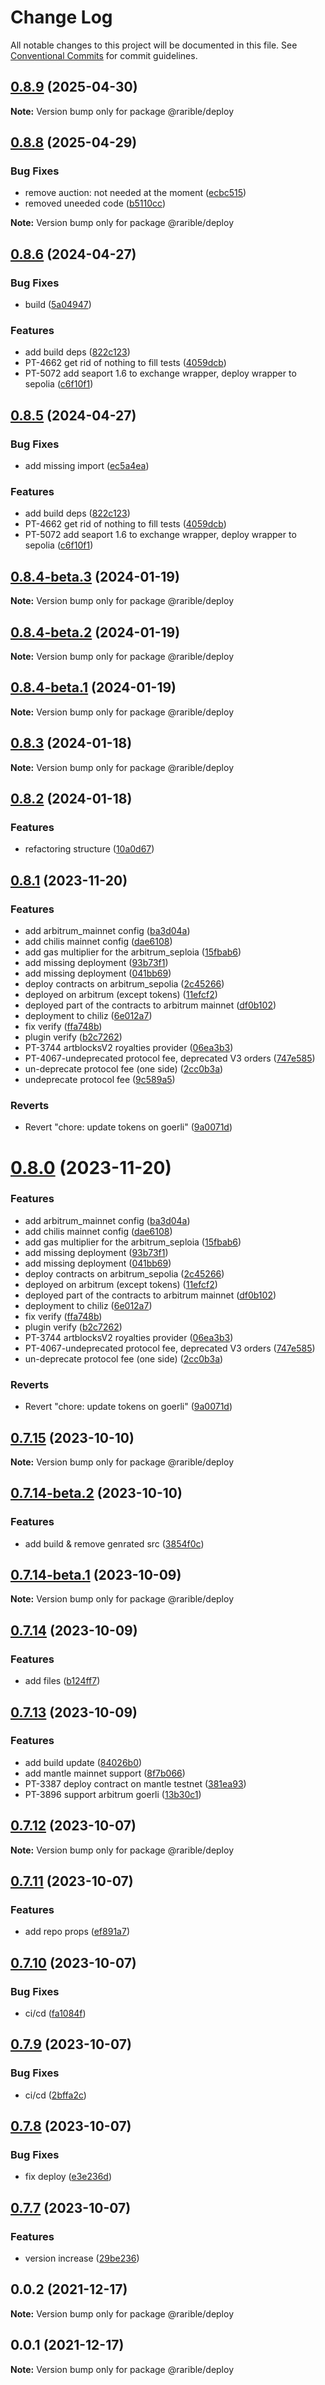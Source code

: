 # Change Log

All notable changes to this project will be documented in this file.
See [Conventional Commits](https://conventionalcommits.org) for commit guidelines.

## [0.8.9](https://github.com/rariblecom/protocol-contracts/compare/v0.8.8...v0.8.9) (2025-04-30)

**Note:** Version bump only for package @rarible/deploy

## [0.8.8](https://github.com/rariblecom/protocol-contracts/compare/v0.8.7...v0.8.8) (2025-04-29)

### Bug Fixes

- remove auction: not needed at the moment ([ecbc515](https://github.com/rariblecom/protocol-contracts/commit/ecbc515b058acadeace296ede9793afe5831bfcf))
- removed uneeded code ([b5110cc](https://github.com/rariblecom/protocol-contracts/commit/b5110cc7a0b712ce16339756e6e3f190e4a8d443))

**Note:** Version bump only for package @rarible/deploy

## [0.8.6](https://github.com/rariblecom/protocol-contracts/compare/v0.8.1...v0.8.6) (2024-04-27)

### Bug Fixes

- build ([5a04947](https://github.com/rariblecom/protocol-contracts/commit/5a049478b8acde4a8681b09d2f9aa5c54bd9fa58))

### Features

- add build deps ([822c123](https://github.com/rariblecom/protocol-contracts/commit/822c123199ac04598b6f8ab995ee8e8a66828015))
- PT-4662 get rid of nothing to fill tests ([4059dcb](https://github.com/rariblecom/protocol-contracts/commit/4059dcb20c100e159643e40929392b05f90f7038))
- PT-5072 add seaport 1.6 to exchange wrapper, deploy wrapper to sepolia ([c6f10f1](https://github.com/rariblecom/protocol-contracts/commit/c6f10f151740dd76da0e997b8bf499f03cba00a9))

## [0.8.5](https://github.com/rariblecom/protocol-contracts/compare/v0.8.1...v0.8.5) (2024-04-27)

### Bug Fixes

- add missing import ([ec5a4ea](https://github.com/rariblecom/protocol-contracts/commit/ec5a4ea5a59c98a65aad20a2b382d8eb8ec50771))

### Features

- add build deps ([822c123](https://github.com/rariblecom/protocol-contracts/commit/822c123199ac04598b6f8ab995ee8e8a66828015))
- PT-4662 get rid of nothing to fill tests ([4059dcb](https://github.com/rariblecom/protocol-contracts/commit/4059dcb20c100e159643e40929392b05f90f7038))
- PT-5072 add seaport 1.6 to exchange wrapper, deploy wrapper to sepolia ([c6f10f1](https://github.com/rariblecom/protocol-contracts/commit/c6f10f151740dd76da0e997b8bf499f03cba00a9))

## [0.8.4-beta.3](https://github.com/rariblecom/protocol-contracts/compare/v0.8.4-beta.2...v0.8.4-beta.3) (2024-01-19)

**Note:** Version bump only for package @rarible/deploy

## [0.8.4-beta.2](https://github.com/rariblecom/protocol-contracts/compare/v0.8.4-beta.1...v0.8.4-beta.2) (2024-01-19)

**Note:** Version bump only for package @rarible/deploy

## [0.8.4-beta.1](https://github.com/rariblecom/protocol-contracts/compare/v0.8.3...v0.8.4-beta.1) (2024-01-19)

**Note:** Version bump only for package @rarible/deploy

## [0.8.3](https://github.com/rariblecom/protocol-contracts/compare/v0.8.2...v0.8.3) (2024-01-18)

**Note:** Version bump only for package @rarible/deploy

## [0.8.2](https://github.com/rariblecom/protocol-contracts/compare/v0.8.1...v0.8.2) (2024-01-18)

### Features

- refactoring structure ([10a0d67](https://github.com/rariblecom/protocol-contracts/commit/10a0d673d9a589aa8e341ea5e3aa9c0657cabe2d))

## [0.8.1](https://github.com/rariblecom/protocol-contracts/compare/v0.7.15...v0.8.1) (2023-11-20)

### Features

- add arbitrum_mainnet config ([ba3d04a](https://github.com/rariblecom/protocol-contracts/commit/ba3d04aec3c5a91f600b279e39b5844e847e1566))
- add chilis mainnet config ([dae6108](https://github.com/rariblecom/protocol-contracts/commit/dae6108373e592fa3bd3bbffe4209b508e10c2a1))
- add gas multiplier for the arbitrum_seploia ([15fbab6](https://github.com/rariblecom/protocol-contracts/commit/15fbab6a584bfeb0ba465d4b85ffe63f56fa9bb0))
- add missing deployment ([93b73f1](https://github.com/rariblecom/protocol-contracts/commit/93b73f184546ccf366a2f330bf12521649745a4c))
- add missing deployment ([041bb69](https://github.com/rariblecom/protocol-contracts/commit/041bb690294ec14f29373174c1ee25ec86ecab7b))
- deploy contracts on arbitrum_sepolia ([2c45266](https://github.com/rariblecom/protocol-contracts/commit/2c45266ee2067229045584a19a539232db46eb0b))
- deployed on arbitrum (except tokens) ([11efcf2](https://github.com/rariblecom/protocol-contracts/commit/11efcf24de934f358222d91a73cd1ba758c5fd36))
- deployed part of the contracts to arbitrum mainnet ([df0b102](https://github.com/rariblecom/protocol-contracts/commit/df0b1022e3c04de342bebeba1ede2fde50ac0a50))
- deployment to chiliz ([6e012a7](https://github.com/rariblecom/protocol-contracts/commit/6e012a713804302775da782380038019984e9013))
- fix verify ([ffa748b](https://github.com/rariblecom/protocol-contracts/commit/ffa748b2364fb279fd586ffc4d1183aa4f99be03))
- plugin verify ([b2c7262](https://github.com/rariblecom/protocol-contracts/commit/b2c7262daaaed9fad799203932cee1ee22d4fc5d))
- PT-3744 artblocksV2 royalties provider ([06ea3b3](https://github.com/rariblecom/protocol-contracts/commit/06ea3b335009a6f7006199c077f17a0b3141c989))
- PT-4067-undeprecated protocol fee, deprecated V3 orders ([747e585](https://github.com/rariblecom/protocol-contracts/commit/747e585ff9dad2411af83014c4f5c9adbe2d8d61))
- un-deprecate protocol fee (one side) ([2cc0b3a](https://github.com/rariblecom/protocol-contracts/commit/2cc0b3a086ebcf2ccdba34e9fa67158ae6d44532))
- undeprecate protocol fee ([9c589a5](https://github.com/rariblecom/protocol-contracts/commit/9c589a57028b2f541245f0e96557c535d1740bf9))

### Reverts

- Revert "chore: update tokens on goerli" ([9a0071d](https://github.com/rariblecom/protocol-contracts/commit/9a0071d9361b2315dc0dd822cee401689e23fe2e))

# [0.8.0](https://github.com/rariblecom/protocol-contracts/compare/v0.7.15...v0.8.0) (2023-11-20)

### Features

- add arbitrum_mainnet config ([ba3d04a](https://github.com/rariblecom/protocol-contracts/commit/ba3d04aec3c5a91f600b279e39b5844e847e1566))
- add chilis mainnet config ([dae6108](https://github.com/rariblecom/protocol-contracts/commit/dae6108373e592fa3bd3bbffe4209b508e10c2a1))
- add gas multiplier for the arbitrum_seploia ([15fbab6](https://github.com/rariblecom/protocol-contracts/commit/15fbab6a584bfeb0ba465d4b85ffe63f56fa9bb0))
- add missing deployment ([93b73f1](https://github.com/rariblecom/protocol-contracts/commit/93b73f184546ccf366a2f330bf12521649745a4c))
- add missing deployment ([041bb69](https://github.com/rariblecom/protocol-contracts/commit/041bb690294ec14f29373174c1ee25ec86ecab7b))
- deploy contracts on arbitrum_sepolia ([2c45266](https://github.com/rariblecom/protocol-contracts/commit/2c45266ee2067229045584a19a539232db46eb0b))
- deployed on arbitrum (except tokens) ([11efcf2](https://github.com/rariblecom/protocol-contracts/commit/11efcf24de934f358222d91a73cd1ba758c5fd36))
- deployed part of the contracts to arbitrum mainnet ([df0b102](https://github.com/rariblecom/protocol-contracts/commit/df0b1022e3c04de342bebeba1ede2fde50ac0a50))
- deployment to chiliz ([6e012a7](https://github.com/rariblecom/protocol-contracts/commit/6e012a713804302775da782380038019984e9013))
- fix verify ([ffa748b](https://github.com/rariblecom/protocol-contracts/commit/ffa748b2364fb279fd586ffc4d1183aa4f99be03))
- plugin verify ([b2c7262](https://github.com/rariblecom/protocol-contracts/commit/b2c7262daaaed9fad799203932cee1ee22d4fc5d))
- PT-3744 artblocksV2 royalties provider ([06ea3b3](https://github.com/rariblecom/protocol-contracts/commit/06ea3b335009a6f7006199c077f17a0b3141c989))
- PT-4067-undeprecated protocol fee, deprecated V3 orders ([747e585](https://github.com/rariblecom/protocol-contracts/commit/747e585ff9dad2411af83014c4f5c9adbe2d8d61))
- un-deprecate protocol fee (one side) ([2cc0b3a](https://github.com/rariblecom/protocol-contracts/commit/2cc0b3a086ebcf2ccdba34e9fa67158ae6d44532))

### Reverts

- Revert "chore: update tokens on goerli" ([9a0071d](https://github.com/rariblecom/protocol-contracts/commit/9a0071d9361b2315dc0dd822cee401689e23fe2e))

## [0.7.15](https://github.com/rariblecom/protocol-contracts/compare/v0.7.14-beta.3...v0.7.15) (2023-10-10)

**Note:** Version bump only for package @rarible/deploy

## [0.7.14-beta.2](https://github.com/rariblecom/protocol-contracts/compare/v0.7.14-beta.1...v0.7.14-beta.2) (2023-10-10)

### Features

- add build & remove genrated src ([3854f0c](https://github.com/rariblecom/protocol-contracts/commit/3854f0c2581a721e079215ad0cdcec4680bca9fd))

## [0.7.14-beta.1](https://github.com/rariblecom/protocol-contracts/compare/v0.7.14-beta.0...v0.7.14-beta.1) (2023-10-09)

**Note:** Version bump only for package @rarible/deploy

## [0.7.14](https://github.com/rariblecom/protocol-contracts/compare/v0.7.13...v0.7.14) (2023-10-09)

### Features

- add files ([b124ff7](https://github.com/rariblecom/protocol-contracts/commit/b124ff739a6dfd54ad733fdbc0d793b48b5064cb))

## [0.7.13](https://github.com/rariblecom/protocol-contracts/compare/v0.7.12-beta.3...v0.7.13) (2023-10-09)

### Features

- add build update ([84026b0](https://github.com/rariblecom/protocol-contracts/commit/84026b0568153f9d2c1e1b0038b59e5f429c7281))
- add mantle mainnet support ([8f7b066](https://github.com/rariblecom/protocol-contracts/commit/8f7b066e58ec4d0603a6601d129c7e6ec73a6398))
- PT-3387 deploy contract on mantle testnet ([381ea93](https://github.com/rariblecom/protocol-contracts/commit/381ea93177151edf66390c0ca0a035417accc7e0))
- PT-3896 support arbitrum goerli ([13b30c1](https://github.com/rariblecom/protocol-contracts/commit/13b30c1424109ccea527da23c4a7117330f64044))

## [0.7.12](https://github.com/rariblecom/protocol-contracts/compare/v0.7.11...v0.7.12) (2023-10-07)

**Note:** Version bump only for package @rarible/deploy

## [0.7.11](https://github.com/rariblecom/protocol-contracts/compare/v0.7.10...v0.7.11) (2023-10-07)

### Features

- add repo props ([ef891a7](https://github.com/rariblecom/protocol-contracts/commit/ef891a7816d51c21b6e21e5cb52ee3557ecf9349))

## [0.7.10](https://github.com/rarible/protocol-contracts/compare/v0.7.9...v0.7.10) (2023-10-07)

### Bug Fixes

- ci/cd ([fa1084f](https://github.com/rarible/protocol-contracts/commit/fa1084f46ee4e12c945837cc417cf8be46ee441e))

## [0.7.9](https://github.com/rarible/protocol-contracts/compare/v0.7.8...v0.7.9) (2023-10-07)

### Bug Fixes

- ci/cd ([2bffa2c](https://github.com/rarible/protocol-contracts/commit/2bffa2cfe39ed051dd26405386a8c7f5c25fe127))

## [0.7.8](https://github.com/rarible/protocol-contracts/compare/v0.7.7-beta20...v0.7.8) (2023-10-07)

### Bug Fixes

- fix deploy ([e3e236d](https://github.com/rarible/protocol-contracts/commit/e3e236d8819a13c7c4aa4de94961bb3fedbda2f8))

## [0.7.7](https://github.com/rarible/protocol-contracts/compare/v0.3.0-beta7...v0.7.7) (2023-10-07)

### Features

- version increase ([29be236](https://github.com/rarible/protocol-contracts/commit/29be236fdfefbabf0922457a9fdc3e0a219088bd))

## 0.0.2 (2021-12-17)

**Note:** Version bump only for package @rarible/deploy

## 0.0.1 (2021-12-17)

**Note:** Version bump only for package @rarible/deploy
